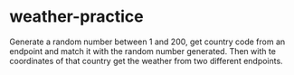 # weather-practice
Generate a random number between 1 and 200, get country code from an endpoint and match it with the random number generated.
Then with te coordinates of that country get the weather from two different endpoints.
